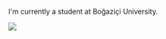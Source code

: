 I'm currently a student at Boğaziçi University.

<picture>
  <img src="https://github-readme-stats.vercel.app/api?username=Halil-Ibrahim-Kasapoglu&show_icons=true" />
</picture>
